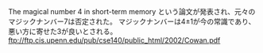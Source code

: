 The magical number 4 in short-term memory
という論文が発表され、元々のマジックナンバー7は否定された。
マジックナンバーは4±1が今の常識であり、悪い方に寄せた3が良いとされる。
ftp://ftp.cis.upenn.edu/pub/cse140/public_html/2002/Cowan.pdf



